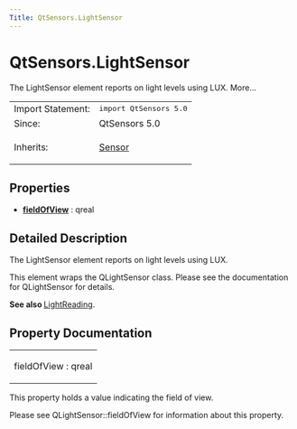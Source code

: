```yaml
---
Title: QtSensors.LightSensor
---
```


# QtSensors.LightSensor

<span class="subtitle"></span>
<!-- $$$LightSensor-brief -->
<p>The LightSensor element reports on light levels using LUX. More...</p>
<!-- @@@LightSensor -->
<table class="alignedsummary">
<tr><td class="memItemLeft rightAlign topAlign"> Import Statement:</td><td class="memItemRight bottomAlign"> </b><tt>import QtSensors 5.0</tt></td></tr><tr><td class="memItemLeft rightAlign topAlign"> Since:</td><td class="memItemRight bottomAlign">  QtSensors 5.0</td></tr><tr><td class="memItemLeft rightAlign topAlign"> Inherits:</td><td class="memItemRight bottomAlign"> <p><a href="QtSensors.Sensor.md">Sensor</a></p>
</td></tr></table><ul>
</ul>
<h2>Properties</h2>
<ul>
<li class="fn"><b><b><a href="#fieldOfView-prop">fieldOfView</a></b></b> : qreal</li>
</ul>
<!-- $$$LightSensor-description -->
<h2>Detailed Description</h2>
<p>The LightSensor element reports on light levels using LUX.</p>
<p>This element wraps the QLightSensor class. Please see the documentation for QLightSensor for details.</p>
<p><b>See also </b><a href="QtSensors.LightReading.md">LightReading</a>.</p>
<!-- @@@LightSensor -->
<h2>Property Documentation</h2>
<!-- $$$fieldOfView -->
<table class="qmlname"><tr valign="top"><td class="tblQmlPropNode"><p><span class="name">fieldOfView</span> : <span class="type">qreal</span></p></td></tr></table><p>This property holds a value indicating the field of view.</p>
<p>Please see QLightSensor::fieldOfView for information about this property.</p>
<!-- @@@fieldOfView -->
<br/>
